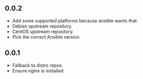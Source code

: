 0.0.2
-----
* Add some supported platforms because ansible wants that.
* Debian upstream repository.
* CentOS upstream repository.
* Pick the correct Ansible version.

0.0.1
-----
* Fallback to distro repos.
* Ensure nginx is installed.
